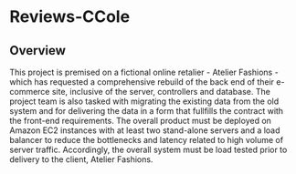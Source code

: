 # Reviews-CCole

**<h2 text-decoration='underline'>Overview</h2>**
This project is premised on a fictional online retalier - Atelier Fashions - which has requested a comprehensive rebuild of the back end of their e-commerce site, inclusive of the server, controllers and database. The project team is also tasked with migrating the existing data from the old system and for delivering the data in a form that fullfills the contract with the front-end requirements. The overall product must be deployed on Amazon EC2 instances with at least two stand-alone servers and a load balancer to reduce the bottlenecks and latency related to high volume of server traffic. Accordingly, the overall system must be load tested prior to delivery to the client, Atelier Fashions.

